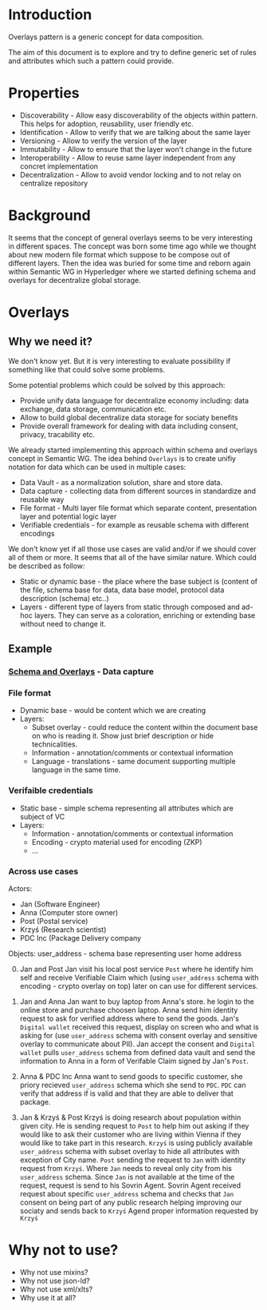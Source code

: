 # Introduction

Overlays pattern is a generic concept for data composition.

The aim of this document is to explore and try to define generic set of rules
and attributes which such a pattern could provide.

# Properties

* Discoverability - Allow easy discoverability of the objects within pattern. This helps for adoption, reusability, user friendly etc.
* Identification - Allow to verify that we are talking about the same layer
* Versioning - Allow to verify the version of the layer
* Immutability - Allow to ensure that the layer won't change in the future
* Interoperability - Allow to reuse same layer independent from any concret implementation
* Decentralization - Allow to avoid vendor locking and to not relay on centralize repository

# Background

It seems that the concept of general overlays seems to be very interesting in
different spaces. The concept was born some time ago while we thought about new
modern file format which suppose to be compose out of different layers. Then the
idea was buried for some time and reborn again within Semantic WG in
Hyperledger where we started defining schema and overlays for decentralize
global storage.


# Overlays 
## Why we need it?

We don't know yet. But it is very interesting to evaluate possibility if
something like that could solve some problems.

Some potential problems which could be solved by this approach:
* Provide unify data language for decentralize economy including: data exchange, data storage, communication etc. 
* Allow to build global decentralize data storage for sociaty benefits
* Provide overall framework for dealing with data including consent, privacy, tracability etc.

We already started implementing this approach within schema and overlays concept in Semantic WG. 
The idea behind `Overlays` is to create unifiy notation for data which can be used in multiple cases:

* Data Vault - as a normalization solution, share and store data.
* Data capture - collecting data from different sources in standardize and reusable way
* File format - Multi layer file format which separate content, presentation layer and potential logic layer
* Verifiable credentials - for example as reusable schema with different encodings

We don't know yet if all those use cases are valid and/or if we should cover all of them or more. It seems that all of the have similar nature. Which could be described as follow:

* Static or dynamic base - the place where the base subject is (content of the file, schema base for data, data base model, protocol data description (schema) etc..)
* Layers - different type of layers from static through composed and ad-hoc layers. They can serve as a coloration, enriching or extending base without need to change it. 

## Example

### [Schema and Overlays](https://github.com/THCLab/schema-cake) - Data capture 
### File format

* Dynamic base - would be content which we are creating 
* Layers:
  * Subset overlay - could reduce the content within the document base on who is reading it. Show just brief description or hide technicalities. 
  * Information - annotation/comments or contextual information
  * Language - translations - same document supporting multiple language in the same time. 
  
### Verifaible credentials

* Static base - simple schema representing all attributes which are subject of VC
* Layers:
  * Information - annotation/comments or contextual information
  * Encoding - crypto material used for encoding (ZKP)
  * ...

### Across use cases 

Actors:
* Jan (Software Engineer)
* Anna (Computer store owner)
* Post (Postal service)
* Krzyś (Research scientist)
* PDC Inc (Package Delivery company

Objects:
user_address - schema base representing user home address 


0) Jan and Post
Jan visit his local post service `Post` where he identify him self and receive Verifiable Claim which (using `user_address` schema with encoding - crypto overlay on top)  later on can use for different services.

1) Jan and Anna
Jan want to buy laptop from Anna's store. he login to the online store and purchase choosen laptop. Anna send him identity request to ask for verified address where to send the goods. Jan's `Digital wallet` received this request, display on screen who and what is asking for (use `user_address` schema with consent overlay and sensitive overlay to communicate about PII). Jan accept the consent and `Digital wallet` pulls `user_address` schema from defined data vault and send the information to Anna in a form of Verifable Claim signed by Jan's `Post`. 

2) Anna & PDC Inc
Anna want to send goods to specific customer, she priory recieved `user_address` schema which she send to `PDC`. `PDC` can verify that address if is valid and that they are able to deliver that package.

3) Jan & Krzyś & Post
Krzyś is doing research about population within given city. He is sending request to `Post` to help him out asking if they would like to ask their customer who are living within Vienna if they would like to take part in this research. `Krzyś` is using publicly available `user_address` schema with subset overlay to hide all attributes with exception of City name. 
`Post` sending the request to `Jan` with identity request from `Krzyś`. Where `Jan` needs to reveal only city from his `user_address` schema. Since `Jan` is not available at the time of the request, request is send to his Sovrin Agent. 
Sovrin Agent received request about specific `user_address` schema and checks that `Jan` consent on being part of any public research helping improving our sociaty and sends back to `Krzyś` Agend proper information requested by `Krzyś`


# Why not to use?

* Why not use mixins?
* Why not use json-ld?
* Why not use xml/xlts?
* Why use it at all?

